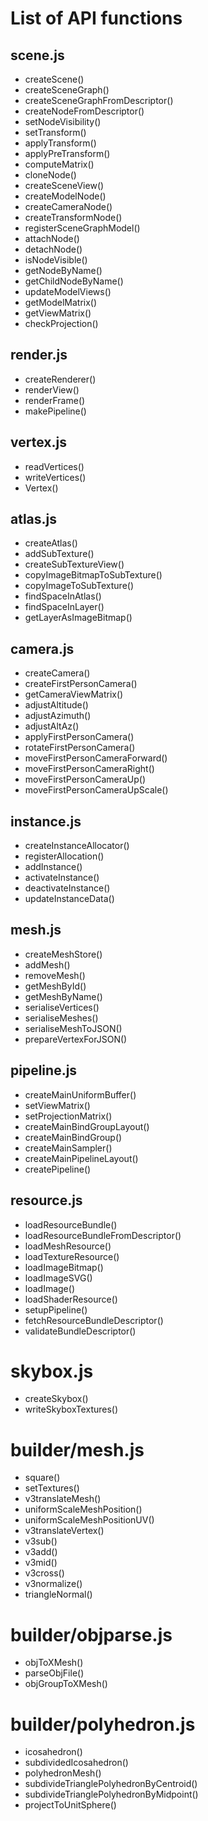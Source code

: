 List of API functions
=====================

## scene.js

- createScene()
- createSceneGraph()
- createSceneGraphFromDescriptor()
- createNodeFromDescriptor()
- setNodeVisibility()
- setTransform()
- applyTransform()
- applyPreTransform()
- computeMatrix()
- cloneNode()
- createSceneView()
- createModelNode()
- createCameraNode()
- createTransformNode()
- registerSceneGraphModel()
- attachNode()
- detachNode()
- isNodeVisible()
- getNodeByName()
- getChildNodeByName()
- updateModelViews()
- getModelMatrix()
- getViewMatrix()
- checkProjection()

## render.js

- createRenderer()
- renderView()
- renderFrame()
- makePipeline()

## vertex.js

- readVertices()
- writeVertices()
- Vertex()

## atlas.js

- createAtlas()
- addSubTexture()
- createSubTextureView()
- copyImageBitmapToSubTexture()
- copyImageToSubTexture()
- findSpaceInAtlas()
- findSpaceInLayer()
- getLayerAsImageBitmap()

## camera.js

- createCamera()
- createFirstPersonCamera()
- getCameraViewMatrix()
- adjustAltitude()
- adjustAzimuth()
- adjustAltAz()
- applyFirstPersonCamera()
- rotateFirstPersonCamera()
- moveFirstPersonCameraForward()
- moveFirstPersonCameraRight()
- moveFirstPersonCameraUp()
- moveFirstPersonCameraUpScale()

## instance.js

- createInstanceAllocator()
- registerAllocation()
- addInstance()
- activateInstance()
- deactivateInstance()
- updateInstanceData()

## mesh.js

- createMeshStore()
- addMesh()
- removeMesh()
- getMeshById()
- getMeshByName()
- serialiseVertices()
- serialiseMeshes()
- serialiseMeshToJSON()
- prepareVertexForJSON()

## pipeline.js

- createMainUniformBuffer()
- setViewMatrix()
- setProjectionMatrix()
- createMainBindGroupLayout()
- createMainBindGroup()
- createMainSampler()
- createMainPipelineLayout()
- createPipeline()

## resource.js

- loadResourceBundle()
- loadResourceBundleFromDescriptor()
- loadMeshResource()
- loadTextureResource()
- loadImageBitmap()
- loadImageSVG()
- loadImage()
- loadShaderResource()
- setupPipeline()
- fetchResourceBundleDescriptor()
- validateBundleDescriptor()

# skybox.js

- createSkybox()
- writeSkyboxTextures()

# builder/mesh.js

- square()
- setTextures()
- v3translateMesh()
- uniformScaleMeshPosition()
- uniformScaleMeshPositionUV()
- v3translateVertex()
- v3sub()
- v3add()
- v3mid()
- v3cross()
- v3normalize()
- triangleNormal()

# builder/objparse.js

- objToXMesh()
- parseObjFile()
- objGroupToXMesh()

# builder/polyhedron.js

- icosahedron()
- subdividedIcosahedron()
- polyhedronMesh()
- subdivideTrianglePolyhedronByCentroid()
- subdivideTrianglePolyhedronByMidpoint()
- projectToUnitSphere()

